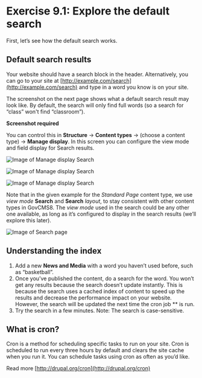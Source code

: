 # Exercise 9.1: Explore the default search

First, let’s see how the default search works.

## Default search results

Your website should have a search block in the header. Alternatively, you can go to your site at [http://example.com/search](http://example.com/search) and type in a word you know is on your site.

The screenshot on the next page shows what a default search result may look like. By default, the search will only find full words \(so a search for “class” won't find “classroom”\).

**Screenshot required**

You can control this in **Structure** → **Content types** → \(choose a content type\) → **Manage display**. In this screen you can configure the view mode and field display for Search results.

![Image of Manage display Search](../.gitbook/assets/142.png)
    
![Image of Manage display Search](../.gitbook/assets/143%20%281%29.png)

![Image of Manage display Search](../.gitbook/assets/144.png)

Note that in the given example for the _Standard Page_ content type, we use _view mode_ **Search** and **Search** _layout_, to stay consistent with other content types in GovCMS8. The _view mode_ used in the search could be any other one available, as long as it’s configured to display in the search results \(we’ll explore this later\).

![Image of Search page](../.gitbook/assets/145%20%281%29.png)

## Understanding the index

1. Add a new **News and Media** with a word you haven’t used before, such as “basketball”.
2. Once you’ve published the content, do a search for the word. You won’t get any results because the search doesn’t update instantly. This is because the search uses a cached index of content to speed up the results and decrease the performance impact on your website. However, the search will be updated the next time the cron job \*\* is run.
3. Try the search in a few minutes. Note: The search is case-sensitive.

## What is cron?

Cron is a method for scheduling specific tasks to run on your site. Cron is scheduled to run every three hours by default and clears the site cache when you run it. You can schedule tasks using cron as often as you’d like.

Read more [http://drupal.org/cron](http://drupal.org/cron)
